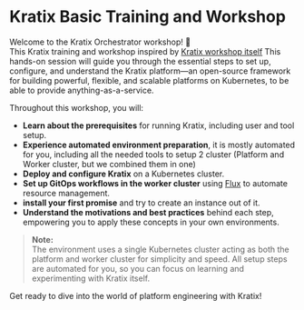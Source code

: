 # Kratix Basic Training and Workshop

Welcome to the Kratix Orchestrator workshop! 🚀  
This Kratix training and workshop inspired by [Kratix workshop itself](https://docs.kratix.io/workshop/intro)
This hands-on session will guide you through the essential steps to set up, configure, and understand the Kratix platform—an open-source framework for building powerful, flexible, and scalable platforms on Kubernetes, to be able to provide anything-as-a-service.

Throughout this workshop, you will:

- **Learn about the prerequisites** for running Kratix, including user and tool setup.
- **Experience automated environment preparation**, it is mostly automated for you, including all the needed tools to setup 2 cluster (Platform and Worker cluster, but we combined them in one)
- **Deploy and configure Kratix** on a Kubernetes cluster.
- **Set up GitOps workflows in the worker cluster** using [Flux](https://fluxcd.io/) to automate resource management.
- **install your first promise** and try to create an instance out of it. 
- **Understand the motivations and best practices** behind each step, empowering you to apply these concepts in your own environments.

> **Note:**  
> The environment uses a single Kubernetes cluster acting as both the platform and worker cluster for simplicity and speed. All setup steps are automated for you, so you can focus on learning and experimenting with Kratix itself.

Get ready to dive into the world of platform engineering with Kratix!